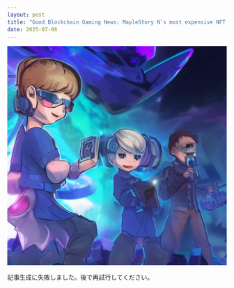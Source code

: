 ```yaml
---
layout: post
title: "Good Blockchain Gaming News: MapleStory N’s most expensive NFT sells for $23,319"
date: 2025-07-08
---
```


![記事画像](assets/images/20250708_web3.png)

記事生成に失敗しました。後で再試行してください。
